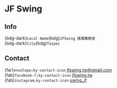 # JF Swing

## Info

{bdg-dark}`Local Name`{bdg}`JFSwing 搖擺舞教室`  
{bdg-dark}`City`{bdg}`Taipei`  

## Contact

{far}`envelope;ky-contact-icon` <jfswing.tw@gmail.com>  
{fab}`facebook-f;ky-contact-icon` [jfswing.tw](https://www.facebook.com/jfswing.tw)  
{fab}`instagram;ky-contact-icon` [swing_jf](http://instagram.com/swing_jf)  
